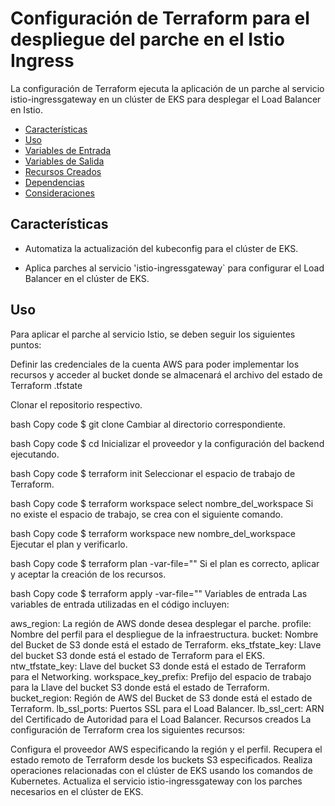 # Configuración de Terraform para el despliegue del parche en el Istio Ingress

La configuración de Terraform ejecuta la aplicación de un parche al servicio istio-ingressgateway en un clúster de EKS para desplegar el Load Balancer en Istio.

- [Características](#características)
- [Uso](#uso)
- [Variables de Entrada](#variables-de-entrada)
- [Variables de Salida](#variables-de-salida)
- [Recursos Creados](#recursos-creados)
- [Dependencias](#dependencias)
- [Consideraciones](#consideraciones)

## Características

- Automatiza la actualización del kubeconfig para el clúster de EKS.

- Aplica parches al servicio 'istio-ingressgateway` para configurar el Load Balancer en el clúster de EKS.

## Uso

Para aplicar el parche al servicio Istio, se deben seguir los siguientes puntos:

Definir las credenciales de la cuenta AWS para poder implementar los recursos y acceder al bucket donde se almacenará el archivo del estado de Terraform .tfstate

Clonar el repositorio respectivo.

bash
Copy code
$ git clone <URL-del-repositorio>
Cambiar al directorio correspondiente.

bash
Copy code
$ cd <nombre-del-directorio>
Inicializar el proveedor y la configuración del backend ejecutando.

bash
Copy code
$ terraform init
Seleccionar el espacio de trabajo de Terraform.

bash
Copy code
$ terraform workspace select nombre_del_workspace
Si no existe el espacio de trabajo, se crea con el siguiente comando.

bash
Copy code
$ terraform workspace new nombre_del_workspace
Ejecutar el plan y verificarlo.

bash
Copy code
$ terraform plan -var-file="<archivo-variables>"
Si el plan es correcto, aplicar y aceptar la creación de los recursos.

bash
Copy code
$ terraform apply -var-file="<archivo-variables>"
Variables de entrada
Las variables de entrada utilizadas en el código incluyen:

aws_region: La región de AWS donde desea desplegar el parche.
profile: Nombre del perfil para el despliegue de la infraestructura.
bucket: Nombre del Bucket de S3 donde está el estado de Terraform.
eks_tfstate_key: Llave del bucket S3 donde está el estado de Terraform para el EKS.
ntw_tfstate_key: Llave del bucket S3 donde está el estado de Terraform para el Networking.
workspace_key_prefix: Prefijo del espacio de trabajo para la Llave del bucket S3 donde está el estado de Terraform.
bucket_region: Región de AWS del Bucket de S3 donde está el estado de Terraform.
lb_ssl_ports: Puertos SSL para el Load Balancer.
lb_ssl_cert: ARN del Certificado de Autoridad para el Load Balancer.
Recursos creados
La configuración de Terraform crea los siguientes recursos:

Configura el proveedor AWS especificando la región y el perfil.
Recupera el estado remoto de Terraform desde los buckets S3 especificados.
Realiza operaciones relacionadas con el clúster de EKS usando los comandos de Kubernetes.
Actualiza el servicio istio-ingressgateway con los parches necesarios en el clúster de EKS.